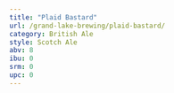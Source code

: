 ```yaml
---
title: "Plaid Bastard"
url: /grand-lake-brewing/plaid-bastard/
category: British Ale
style: Scotch Ale
abv: 8
ibu: 0
srm: 0
upc: 0
---
```


